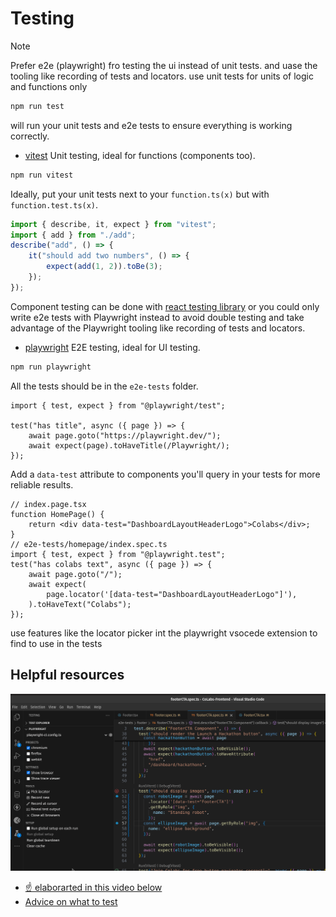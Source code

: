 # Testing

>[!NOTE]
> Prefer e2e  (playwright) fro testing the ui instead of unit tests. and uase the tooling like recording of tests and locators.
> use unit tests for units of logic and functions only 



```sh
npm run test
```
will run your unit tests and e2e tests to ensure everything is working correctly.

- [vitest](https://vitest.dev/)
    Unit testing, ideal for functions (components too).

```sh
npm run vitest
```

Ideally, put your unit tests next to your `function.ts(x)` but with `function.test.ts(x)`.

```ts
import { describe, it, expect } from "vitest";
import { add } from "./add";
describe("add", () => {
    it("should add two numbers", () => {
        expect(add(1, 2)).toBe(3);
    });
});
```

Component testing can be done with [react testing library](https://testing-library.com/docs/react-testing-library/intro/) or you could only write e2e tests with Playwright instead to avoid double testing and take advantage of the Playwright tooling like recording of tests and locators.

- [playwright](https://playwright.dev/)
    E2E testing, ideal for UI testing.

```sh
npm run playwright
```

All the tests should be in the `e2e-tests` folder.

```tsx
import { test, expect } from "@playwright/test";

test("has title", async ({ page }) => {
    await page.goto("https://playwright.dev/");
    await expect(page).toHaveTitle(/Playwright/);
});
```

Add a `data-test` attribute to components you'll query in your tests for more reliable results.

```tsx
// index.page.tsx
function HomePage() {
    return <div data-test="DashboardLayoutHeaderLogo">Colabs</div>;
}
// e2e-tests/homepage/index.spec.ts
import { test, expect } from "@playwright.test";
test("has colabs text", async ({ page }) => {
    await page.goto("/");
    await expect(
        page.locator('[data-test="DashboardLayoutHeaderLogo"]'),
    ).toHaveText("Colabs");
});
```
use features like the locator picker int the playwright vsocede extension to find to use in the tests

## Helpful resources
![playwright-vscode-panel](playwright-vscode-panel.png) 


- [☝️ elaborarted in this video below](https://youtu.be/ZF1W6FxWOiA?si=AkHqOwLDedPJ3PC6)
- [Advice on what to test](https://youtu.be/4-_0aTlkqK0?si=my5IJnAmtcIOhpX9)

